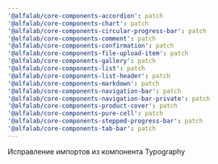 ```yaml
---
'@alfalab/core-components-accordion': patch
'@alfalab/core-components-chart': patch
'@alfalab/core-components-circular-progress-bar': patch
'@alfalab/core-components-comment': patch
'@alfalab/core-components-confirmation': patch
'@alfalab/core-components-file-upload-item': patch
'@alfalab/core-components-gallery': patch
'@alfalab/core-components-list': patch
'@alfalab/core-components-list-header': patch
'@alfalab/core-components-markdown': patch
'@alfalab/core-components-navigation-bar': patch
'@alfalab/core-components-navigation-bar-private': patch
'@alfalab/core-components-product-cover': patch
'@alfalab/core-components-pure-cell': patch
'@alfalab/core-components-stepped-progress-bar': patch
'@alfalab/core-components-tab-bar': patch
---
```


Исправление импортов из компонента Typography
